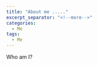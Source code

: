 ```yaml
---
title: "About me ....."
excerpt_separator: "<!--more-->"
categories:
  - Me
tags:
  - Me
---
```


Who am I?